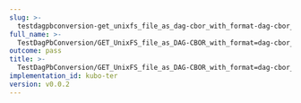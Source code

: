 ```yaml
---
slug: >-
  testdagpbconversion-get_unixfs_file_as_dag-cbor_with_format-dag-cbor_converts_to_the_expected_content-type-header_content-type#01
full_name: >-
  TestDagPbConversion/GET_UnixFS_file_as_DAG-CBOR_with_format=dag-cbor_converts_to_the_expected_Content-Type/Header_Content-Type#01
outcome: pass
title: >-
  TestDagPbConversion/GET_UnixFS_file_as_DAG-CBOR_with_format=dag-cbor_converts_to_the_expected_Content-Type/Header_Content-Type#01
implementation_id: kubo-ter
version: v0.0.2
---
```


